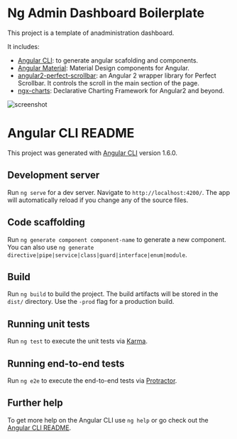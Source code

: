 # Ng Admin Dashboard Boilerplate

This project is a template of anadministration dashboard.

It includes:

- [Angular CLI](https://cli.angular.io/): to generate angular scafolding and components.
- [Angular Material](https://material.angular.io/): Material Design components for Angular.
- [angular2-perfect-scrollbar](https://www.npmjs.com/package/angular2-perfect-scrollbar): an Angular 2 wrapper library for Perfect Scrollbar. It controls the scroll in the main section of the page.
- [ngx-charts](https://github.com/swimlane/ngx-charts): Declarative Charting Framework for Angular2 and beyond.

![screenshot](http://url/to/img.png)

# Angular CLI README

This project was generated with [Angular CLI](https://github.com/angular/angular-cli) version 1.6.0.

## Development server

Run `ng serve` for a dev server. Navigate to `http://localhost:4200/`. The app will automatically reload if you change any of the source files.

## Code scaffolding

Run `ng generate component component-name` to generate a new component. You can also use `ng generate directive|pipe|service|class|guard|interface|enum|module`.

## Build

Run `ng build` to build the project. The build artifacts will be stored in the `dist/` directory. Use the `-prod` flag for a production build.

## Running unit tests

Run `ng test` to execute the unit tests via [Karma](https://karma-runner.github.io).

## Running end-to-end tests

Run `ng e2e` to execute the end-to-end tests via [Protractor](http://www.protractortest.org/).

## Further help

To get more help on the Angular CLI use `ng help` or go check out the [Angular CLI README](https://github.com/angular/angular-cli/blob/master/README.md).
